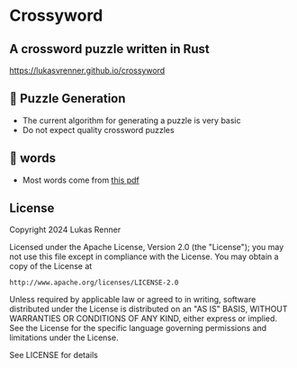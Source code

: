 # Crossyword
## A crossword puzzle written in Rust
<https://lukasvrenner.github.io/crossyword>

## 🧩 Puzzle Generation
- The current algorithm for generating a puzzle is very basic
- Do not expect quality crossword puzzles

## 📖 words
- Most words come from [this pdf](https://corporate.lowes.com/sites/lowes-corp/files/2020-01/manhattan_prep_1000_gre_words_.pdf)

## License
Copyright 2024 Lukas Renner

Licensed under the Apache License, Version 2.0 (the "License");
you may not use this file except in compliance with the License.
You may obtain a copy of the License at

    http://www.apache.org/licenses/LICENSE-2.0

Unless required by applicable law or agreed to in writing, software
distributed under the License is distributed on an "AS IS" BASIS,
WITHOUT WARRANTIES OR CONDITIONS OF ANY KIND, either express or implied.
See the License for the specific language governing permissions and
limitations under the License.

See LICENSE for details
